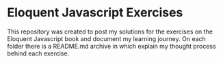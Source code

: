 # Eloquent Javascript Exercises

This repository was created to post my solutions for the exercises on the Eloquent Javascript book and document my learning journey. On each folder there is a README.md archive in which explain my thought process behind each exercise.